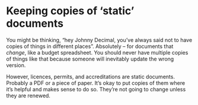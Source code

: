
# Keeping copies of ‘static’ documents

You might be thinking, “hey Johnny Decimal, you’ve always said not to have copies of things in different places”. Absolutely – for documents that _change_, like a budget spreadsheet. You should never have multiple copies of things like that because someone will inevitably update the wrong version.

However, licences, permits, and accreditations are static documents. Probably a PDF or a piece of paper. It’s okay to put copies of them where it’s helpful and makes sense to do so. They’re not going to change unless they are renewed.
